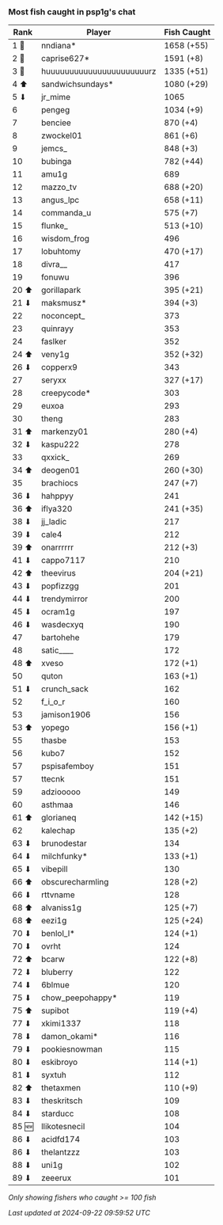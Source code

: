 ### Most fish caught in psp1g's chat
| Rank | Player | Fish Caught |
|------|--------|-----------|
| 1 🥇  | nndiana*  | 1658 (+55) |
| 2 🥈  | caprise627*  | 1591 (+8) |
| 3 🥉  | huuuuuuuuuuuuuuuuuuuuuurz  | 1335 (+51) |
| 4 ⬆ | sandwichsundays*  | 1080 (+29) |
| 5 ⬇ | jr_mime  | 1065 |
| 6  | pengeg  | 1034 (+9) |
| 7  | benciee  | 870 (+4) |
| 8  | zwockel01  | 861 (+6) |
| 9  | jemcs_  | 848 (+3) |
| 10  | bubinga  | 782 (+44) |
| 11  | amu1g  | 689 |
| 12  | mazzo_tv  | 688 (+20) |
| 13  | angus_lpc  | 658 (+11) |
| 14  | commanda_u  | 575 (+7) |
| 15  | flunke_  | 513 (+10) |
| 16  | wisdom_frog  | 496 |
| 17  | lobuhtomy  | 470 (+17) |
| 18  | divra__  | 417 |
| 19  | fonuwu  | 396 |
| 20 ⬆ | gorillapark  | 395 (+21) |
| 21 ⬇ | maksmusz*  | 394 (+3) |
| 22  | noconcept_  | 373 |
| 23  | quinrayy  | 353 |
| 24  | faslker  | 352 |
| 24 ⬆ | veny1g  | 352 (+32) |
| 26 ⬇ | copperx9  | 343 |
| 27  | seryxx  | 327 (+17) |
| 28  | creepycode*  | 303 |
| 29  | euxoa  | 293 |
| 30  | theng  | 283 |
| 31 ⬆ | markenzy01  | 280 (+4) |
| 32 ⬇ | kaspu222  | 278 |
| 33  | qxxick_  | 269 |
| 34 ⬆ | deogen01  | 260 (+30) |
| 35  | brachiocs  | 247 (+7) |
| 36 ⬇ | hahppyy  | 241 |
| 36 ⬆ | iflya320  | 241 (+35) |
| 38 ⬇ | jj_ladic  | 217 |
| 39 ⬇ | cale4  | 212 |
| 39 ⬆ | onarrrrrr  | 212 (+3) |
| 41 ⬇ | cappo7117  | 210 |
| 42 ⬆ | theevirus  | 204 (+21) |
| 43 ⬇ | popfizzgg  | 201 |
| 44 ⬇ | trendymirror  | 200 |
| 45 ⬇ | ocram1g  | 197 |
| 46 ⬇ | wasdecxyq  | 190 |
| 47  | bartohehe  | 179 |
| 48  | satic____  | 172 |
| 48 ⬆ | xveso  | 172 (+1) |
| 50  | quton  | 163 (+1) |
| 51 ⬇ | crunch_sack  | 162 |
| 52  | f_i_o_r  | 160 |
| 53  | jamison1906  | 156 |
| 53 ⬆ | yopego  | 156 (+1) |
| 55  | thasbe  | 153 |
| 56  | kubo7  | 152 |
| 57  | pspisafemboy  | 151 |
| 57  | ttecnk  | 151 |
| 59  | adziooooo  | 149 |
| 60  | asthmaa  | 146 |
| 61 ⬆ | glorianeq  | 142 (+15) |
| 62  | kalechap  | 135 (+2) |
| 63 ⬇ | brunodestar  | 134 |
| 64 ⬇ | milchfunky*  | 133 (+1) |
| 65 ⬇ | vibepill  | 130 |
| 66 ⬆ | obscurecharmling  | 128 (+2) |
| 66 ⬇ | rttvname  | 128 |
| 68 ⬆ | alvaniss1g  | 125 (+7) |
| 68 ⬆ | eezi1g  | 125 (+24) |
| 70 ⬇ | benlol_l*  | 124 (+1) |
| 70 ⬇ | ovrht  | 124 |
| 72 ⬆ | bcarw  | 122 (+8) |
| 72 ⬇ | bluberry  | 122 |
| 74 ⬇ | 6blmue  | 120 |
| 75 ⬇ | chow_peepohappy*  | 119 |
| 75 ⬆ | supibot  | 119 (+4) |
| 77 ⬇ | xkimi1337  | 118 |
| 78 ⬇ | damon_okami*  | 116 |
| 79 ⬇ | pookiesnowman  | 115 |
| 80 ⬇ | eskibroyo  | 114 (+1) |
| 81 ⬇ | syxtuh  | 112 |
| 82 ⬆ | thetaxmen  | 110 (+9) |
| 83 ⬇ | theskritsch  | 109 |
| 84 ⬇ | starducc  | 108 |
| 85 🆕 | llikotesnecil  | 104 |
| 86 ⬇ | acidfd174  | 103 |
| 86 ⬇ | thelantzzz  | 103 |
| 88 ⬇ | uni1g  | 102 |
| 89 ⬇ | zeeerux  | 101 |

_Only showing fishers who caught >= 100 fish_

_Last updated at 2024-09-22 09:59:52 UTC_